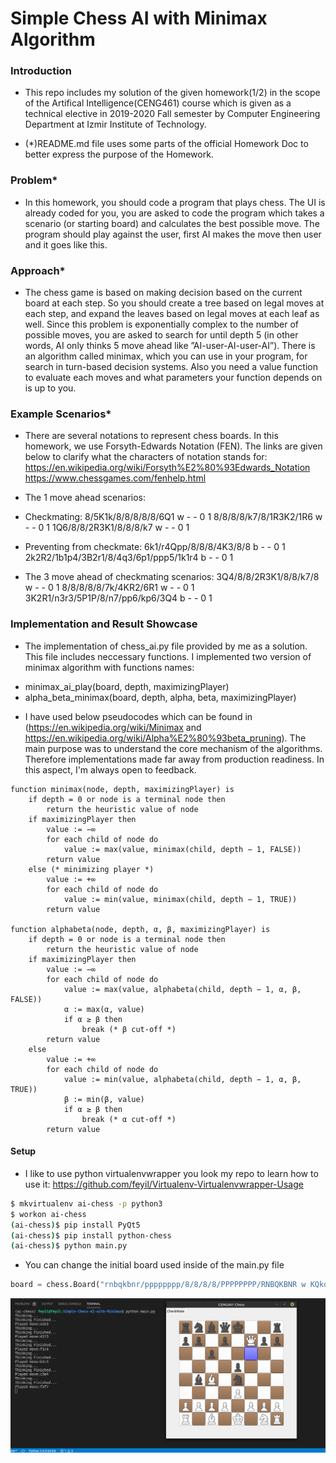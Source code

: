 # Simple Chess AI with Minimax Algorithm

### Introduction

* This repo includes my solution of the given homework(1/2) in the scope of the Artifical Intelligence(CENG461) course which is given as a technical elective in 2019-2020 Fall semester by Computer Engineering Department at Izmir Institute of Technology.
    
* (*)README.md file uses some parts of the official Homework Doc to better express the purpose of the Homework. 

### Problem* 

* In this homework, you should code a program that plays chess. The UI is already coded for you, you are asked to code the program which takes a scenario (or
starting board) and calculates the best possible move. The program should play against the user, first AI makes the move then user and it goes like this.

### Approach*

* The chess game is based on making decision based on the current board at each step. So you should create a tree based on legal moves at each step, and expand the leaves based on legal moves at each leaf as well. Since this problem is exponentially complex to the number of possible moves, you are asked to search for until depth 5 (in other words, AI only thinks 5 move ahead like ”AI-user-AI-user-AI”). There is an algorithm called minimax, which you can use in your program, for search in turn-based decision systems. Also you need a value function to evaluate each moves and what parameters your function depends on is up to you.

### Example Scenarios*

* There are several notations to represent chess boards. In this homework, we use Forsyth-Edwards Notation (FEN). The links are given below to clarify what the characters of notation stands for:
        https://en.wikipedia.org/wiki/Forsyth%E2%80%93Edwards_Notation
        https://www.chessgames.com/fenhelp.html

* The 1 move ahead scenarios:
- Checkmating:
    8/5K1k/8/8/8/8/8/6Q1 w - - 0 1
    8/8/8/8/k7/8/1R3K2/1R6 w - - 0 1
    1Q6/8/8/2R3K1/8/8/8/k7 w - - 0 1

- Preventing from checkmate:
    6k1/r4Qpp/8/8/8/4K3/8/8 b - - 0 1
    2k2R2/1b1p4/3B2r1/8/4q3/6p1/ppp5/1k1r4 b - - 0 1

* The 3 move ahead of checkmating scenarios:
    3Q4/8/8/2R3K1/8/8/k7/8 w - - 0 1
    8/8/8/8/8/7k/4KR2/6R1 w - - 0 1
    3K2R1/n3r3/5P1P/8/n7/pp6/kp6/3Q4 b - - 0 1

### Implementation and Result Showcase

* The implementation of chess_ai.py file provided by me as a solution. This file includes neccessary functions. I implemented two version of minimax algorithm with functions names:
- minimax_ai_play(board, depth, maximizingPlayer)
- alpha_beta_minimax(board, depth, alpha, beta, maximizingPlayer)

* I have used below pseudocodes which can be found in (https://en.wikipedia.org/wiki/Minimax and https://en.wikipedia.org/wiki/Alpha%E2%80%93beta_pruning). The main purpose was to understand the core mechanism of the algorithms. Therefore implementations made far away from production readiness. In this aspect, I'm always open to feedback.

```
function minimax(node, depth, maximizingPlayer) is
    if depth = 0 or node is a terminal node then
        return the heuristic value of node
    if maximizingPlayer then
        value := −∞
        for each child of node do
            value := max(value, minimax(child, depth − 1, FALSE))
        return value
    else (* minimizing player *)
        value := +∞
        for each child of node do
            value := min(value, minimax(child, depth − 1, TRUE))
        return value

function alphabeta(node, depth, α, β, maximizingPlayer) is
    if depth = 0 or node is a terminal node then
        return the heuristic value of node
    if maximizingPlayer then
        value := −∞
        for each child of node do
            value := max(value, alphabeta(child, depth − 1, α, β, FALSE))
            α := max(α, value)
            if α ≥ β then
                break (* β cut-off *)
        return value
    else
        value := +∞
        for each child of node do
            value := min(value, alphabeta(child, depth − 1, α, β, TRUE))
            β := min(β, value)
            if α ≥ β then
                break (* α cut-off *)
        return value
```

#### Setup

* I like to use python virtualenvwrapper you look my repo to learn how to use it: https://github.com/feyil/Virtualenv-Virtualenvwrapper-Usage

```bash
$ mkvirtualenv ai-chess -p python3
$ workon ai-chess
(ai-chess)$ pip install PyQt5
(ai-chess)$ pip install python-chess
(ai-chess)$ python main.py
```

* You can change the initial board used inside of the main.py file

```python
board = chess.Board("rnbqkbnr/pppppppp/8/8/8/8/PPPPPPPP/RNBQKBNR w KQkq - 0 1") #initial board is created here
```


![alt text](https://github.com/feyil/Simple-Chess-AI-with-Minimax/blob/master/screenshots/chess-1.png "chess-1")